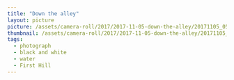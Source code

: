 ```yaml
---
title: "Down the alley"
layout: picture
picture: /assets/camera-roll/2017/2017-11-05-down-the-alley/20171105_053734380_iOS.jpg
thumbnail: /assets/camera-roll/2017/2017-11-05-down-the-alley/20171105_053734380_iOS-thumbnail.jpg
tags:
  - photograph
  - black and white
  - water
  - First Hill
---
```

